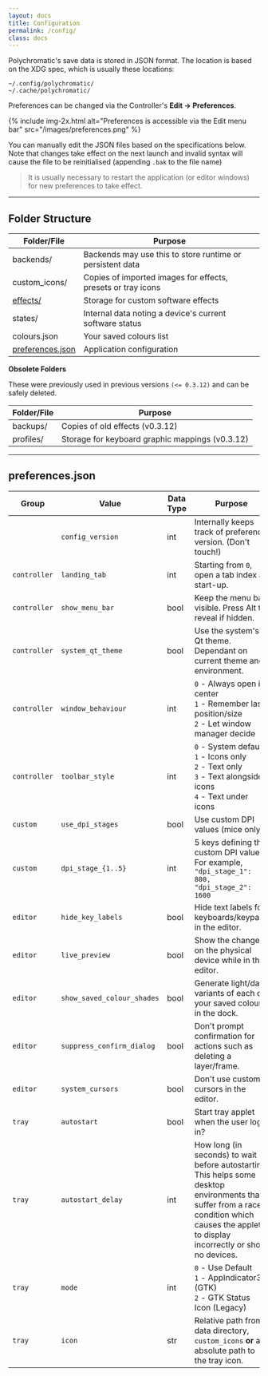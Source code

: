 ```yaml
---
layout: docs
title: Configuration
permalink: /config/
class: docs
---
```


Polychromatic's save data is stored in JSON format. The location is based on
the XDG spec, which is usually these locations:

    ~/.config/polychromatic/
    ~/.cache/polychromatic/

Preferences can be changed via the Controller's **Edit → Preferences**.

{% include img-2x.html alt="Preferences is accessible via the Edit menu bar" src="/images/preferences.png" %}

You can manually edit the JSON files based on the specifications below. Note that
changes take effect on the next launch and invalid syntax will cause the file to
be reinitialised (appending `.bak` to the file name)

> It is usually necessary to restart the application (or editor windows)
> for new preferences to take effect.

---

## Folder Structure

| Folder/File           | Purpose                                              |
| --------------------- | ---------------------------------------------------- |
| backends/             | Backends may use this to store runtime or persistent data
| custom_icons/         | Copies of imported images for effects, presets or tray icons
| [effects/]            | Storage for custom software effects
| states/               | Internal data noting a device's current software status
| colours.json          | Your saved colours list
| [preferences.json]    | Application configuration

<!--
| [presets/]            | Stores pre-determined device settings. Other apps may call these "profiles"
-->

[effects/]: /config/effects/
[presets/]: /config/presets/
[preferences.json]: #preferencesjson

**Obsolete Folders**

These were previously used in previous versions `(<= 0.3.12)` and
can be safely deleted.

| Folder/File   | Purpose                                                      |
| ------------- | ------------------------------------------------------------ |
| backups/      | Copies of old effects (v0.3.12)
| profiles/     | Storage for keyboard graphic mappings (v0.3.12)

---

## preferences.json

| Group         | Value             | Data Type | Purpose                              |
| ------------- | ----------------- | --------- | ------------------------------------ |
|               | `config_version`  | int       | Internally keeps track of preference version. (Don't touch!)
| `controller`  | `landing_tab`     | int       | Starting from `0`, open a tab index at start-up.
| `controller`  | `show_menu_bar`   | bool      | Keep the menu bar visible. Press Alt to reveal if hidden.
| `controller`  | `system_qt_theme` | bool      | Use the system's Qt theme. Dependant on current theme and environment.
| `controller`  | `window_behaviour`| int       | `0` - Always open in center <br> `1` - Remember last position/size <br> `2` - Let window manager decide
| `controller`  | `toolbar_style`   | int       | `0` - System default <br> `1` - Icons only <br> `2` - Text only <br> `3` - Text alongside icons <br> `4` - Text under icons
| `custom`      | `use_dpi_stages`  | bool      | Use custom DPI values (mice only)
| `custom`      | `dpi_stage_{1..5}`| int       | 5 keys defining the custom DPI value.<br> For example, `"dpi_stage_1": 800, "dpi_stage_2": 1600`
| `editor`      | `hide_key_labels` | bool      | Hide text labels for keyboards/keypads in the editor.
| `editor`      | `live_preview`    | bool      | Show the changes on the physical device while in the editor.
| `editor`      | `show_saved_colour_shades` | bool | Generate light/dark variants of each of your saved colours in the dock.
| `editor`      | `suppress_confirm_dialog` | bool | Don't prompt confirmation for actions such as deleting a layer/frame.
| `editor`      | `system_cursors`  | bool      | Don't use custom cursors in the editor.
| `tray`        | `autostart`       | bool      | Start tray applet when the user logs in?
| `tray`        | `autostart_delay` | int       | How long (in seconds) to wait before autostarting. This helps some desktop environments that suffer from a race condition which causes the applet to display incorrectly or show no devices.
| `tray`        | `mode`            | int       | `0` - Use Default <br> `1` - AppIndicator3 (GTK) <br> `2` - GTK Status Icon (Legacy)
| `tray`        | `icon`            | str       | Relative path from data directory, `custom_icons` **or** an absolute path to the tray icon.
